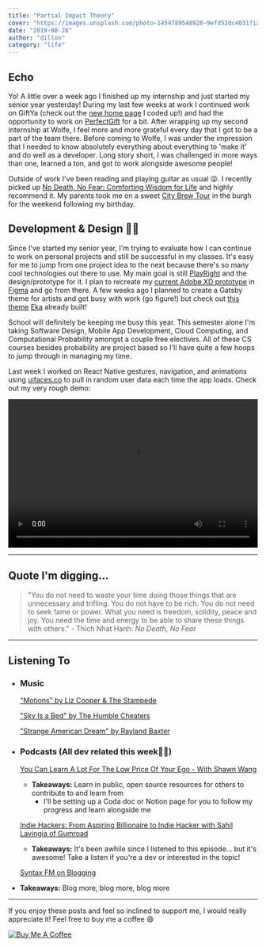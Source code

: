 ```yaml
---
title: "Partial Impact Theory"
cover: "https://images.unsplash.com/photo-1454789548928-9efd52dc4031?ixlib=rb-1.2.1&ixid=eyJhcHBfaWQiOjEyMDd9&auto=format&fit=crop&w=2000&q=80"
date: "2019-08-28"
author: "dillon"
category: "life"
---
```


## Echo

Yo! A little over a week ago I finished up my internship and just started my senior year yesterday! During my last few weeks at work I continued work on GiftYa (check out the [new home page](https://www.giftya.com/) I coded up!) and had the opportunity to work on [PerfectGift](https://www.perfectgift.com/) for a bit. After wrapping up my second internship at Wolfe, I feel more and more grateful every day that I got to be a part of the team there. Before coming to Wolfe, I was under the impression that I needed to know absolutely everything about everything to 'make it' and do well as a developer. Long story short, I was challenged in more ways than one, learned a ton, and got to work alongside awesome people!

Outside of work I've been reading and playing guitar as usual 😜. I recently picked up [No Death, No Fear: Comforting Wisdom for Life](https://www.amazon.com/No-Death-Fear-Comforting-Wisdom/dp/1573223336) and highly recommend it. My parents took me on a sweet [City Brew Tour](citybrewtours.com/pittsburgh/) in the burgh for the weekend following my birthday.

## Development & Design 👨‍💻

Since I've started my senior year, I'm trying to evaluate how I can continue to work on personal projects and still be successful in my classes. It's easy for me to jump from one project idea to the next because there's so many cool technologies out there to use. My main goal is still [PlayRight](https://github.com/dilloncoffman/PlayRight) and the design/prototype for it. I plan to recreate my [current Adobe XD prototype](https://xd.adobe.com/view/f18a97f9-cf07-4bbe-4dc6-77cee660af36-87bb/) in [Figma](https://www.figma.com/) and go from there. A few weeks ago I planned to create a Gatsby theme for artists and got busy with work (go figure!) but check out [this theme](https://www.gatsbyjs.org/packages/gatsby-theme-musician/) [Eka](https://twitter.com/ekafyi) already built!

School will definitely be keeping me busy this year. This semester alone I'm taking Software Design, Mobile App Development, Cloud Computing, and Computational Probability amongst a couple free electives. All of these CS courses besides probability are project based so I'll have quite a few hoops to jump through in managing my time.

Last week I worked on React Native gestures, navigation, and animations using [uifaces.co](https://uifaces.co/) to pull in random user data each time the app loads. Check out my very rough demo:

<video width="100%" height="300" controls>
    <source src="rndemo.mov" type="video/mp4">
</video>

<hr>

## Quote I'm digging...

> "You do not need to waste your time doing those things that are unnecessary and trifling. You do not have to be rich. You do not need to seek fame or power. What you need is freedom, solidity, peace and joy. You need the time and energy to be able to share these things with others." - Thich Nhat Hanh: _No Death, No Fear_

<hr>

## Listening To

- ### Music

  ["Motions" by Liz Cooper & The Stampede](https://www.youtube.com/watch?v=qt64obChTGE)

  ["Sky Is a Bed" by The Humble Cheaters](https://www.youtube.com/watch?v=bcI2tRzUPNI)

  ["Strange American Dream" by Rayland Baxter](https://www.youtube.com/watch?v=iD9LNH3xNgU)

- ### Podcasts (All dev related this week👨‍💻)

  [You Can Learn A Lot For The Low Price Of Your Ego - With Shawn Wang](https://overcast.fm/+TeP4cKsU8)

  - **Takeaways:** Learn in public, open source resources for others to contribute to and learn from
    - I'll be setting up a Coda doc or Notion page for you to follow my progress and learn alongside me

  [Indie Hackers: From Aspiring Billionaire to Indie Hacker with Sahil Lavingia of Gumroad](https://overcast.fm/+JmiPp54KA)

  - **Takeaways:** It's been awhile since I listened to this episode... but it's awesome! Take a listen if you're a dev or interested in the topic!

  [Syntax FM on Blogging](https://overcast.fm/+JaI4ASsRU)

* **Takeaways:** Blog more, blog more, blog more

<hr>

If you enjoy these posts and feel so inclined to support me, I would really appreciate it! Feel free to buy me a coffee 😄

<a href="https://www.buymeacoffee.com/dilloncoffman" target="_blank" rel="noopener"><img src="https://bmc-cdn.nyc3.digitaloceanspaces.com/BMC-button-images/custom_images/orange_img.png" alt="Buy Me A Coffee" style="height: auto !important;width: auto !important;" ></a>
